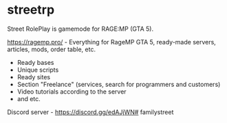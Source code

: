 # streetrp
Street RolePlay is gamemode for RAGE:MP (GTA 5). 

https://ragemp.pro/ - Everything for RageMP GTA 5, ready-made servers, articles, mods, order table, etc.
- Ready bases
- Unique scripts
- Ready sites
- Section "Freelance" (services, search for programmers and customers)
- Video tutorials according to the server
- and etc.

Discord server - https://discord.gg/edAJjWN#   f a m i l y s t r e e t  
 